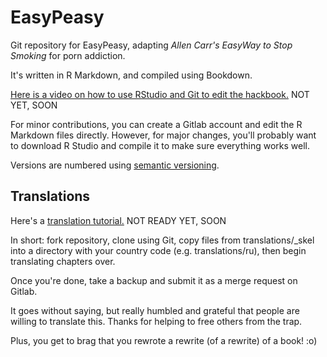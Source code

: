 # EasyPeasy

Git repository for EasyPeasy, adapting *Allen Carr's EasyWay to Stop Smoking* for porn addiction. 

It's written in R Markdown, and compiled using Bookdown.

[Here is a video on how to use RStudio and Git to edit the hackbook.]() NOT YET, SOON

For minor contributions, you can create a Gitlab account and edit the R Markdown files directly. However, for major changes, you'll probably want to download R Studio and compile it to make sure everything works well.

Versions are numbered using [semantic versioning](https://semver.org).

## Translations

Here's a [translation tutorial.]() NOT READY YET, SOON

In short: fork repository, clone using Git, copy files from translations/_skel into a directory with your country code (e.g. translations/ru), then begin translating chapters over.

Once you're done, take a backup and submit it as a merge request on Gitlab.

It goes without saying, but really humbled and grateful that people are willing to translate this. Thanks for helping to free others from the trap.

Plus, you get to brag that you rewrote a rewrite (of a rewrite) of a book! :o)
